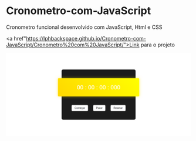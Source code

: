 # Cronometro-com-JavaScript
Cronometro funcional desenvolvido com JavaScript, Html e CSS

<a href"https://lphbackspace.github.io/Cronometro-com-JavaScript/Cronometro%20com%20JavaScript/">Link para o projeto</a>

<img src="https://github.com/LPHBackspace/Cronometro-com-JavaScript/blob/main/readme_images/index.PNG">
